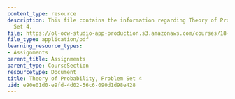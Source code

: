 ```yaml
---
content_type: resource
description: This file contains the information regarding Theory of Probability, Problem
  Set 4.
file: https://ol-ocw-studio-app-production.s3.amazonaws.com/courses/18-175-theory-of-probability-spring-2014/e90e01d0e9fd4d0256c6090d1d98e428_MIT18_175S14_ProblemSet4.pdf
file_type: application/pdf
learning_resource_types:
- Assignments
parent_title: Assignments
parent_type: CourseSection
resourcetype: Document
title: Theory of Probability, Problem Set 4
uid: e90e01d0-e9fd-4d02-56c6-090d1d98e428
---
```

